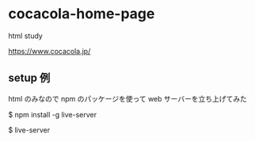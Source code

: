 # cocacola-home-page
html study

https://www.cocacola.jp/

## setup 例

html のみなので npm のパッケージを使って web サーバーを立ち上げてみた

$ npm install -g live-server

$ live-server

